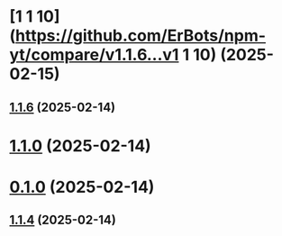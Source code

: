 # [1 1 10](https://github.com/ErBots/npm-yt/compare/v1.1.6...v1 1 10) (2025-02-15)

## [1.1.6](https://github.com/ErBots/npm-yt/compare/v1.1.0...v1.1.6) (2025-02-14)

# [1.1.0](https://github.com/ErBots/npm-yt/compare/v0.1.0...v1.1.0) (2025-02-14)

# [0.1.0](https://github.com/ErBots/npm-yt/compare/v1.1.4...v0.1.0) (2025-02-14)

## [1.1.4](https://github.com/ErBots/npm-yt/compare/v1.1.3...v1.1.4) (2025-02-14)
